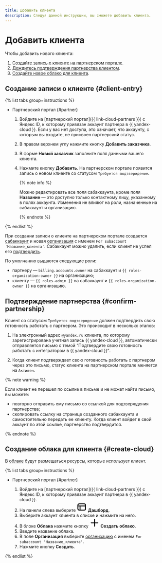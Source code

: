 ```yaml
---
title: Добавить клиента
description: Следуя данной инструкции, вы сможете добавить клиента.
---
```


# Добавить клиента

Чтобы добавить нового клиента:

1. [Создайте запись о клиенте на партнерском портале](#client-entry).
1. [Дождитесь подтверждения партнерства клиентом](#confirm-partnership).
1. [Создайте новое облако для клиента](#create-cloud).

## Создание записи о клиенте {#client-entry}

{% list tabs group=instructions %}

- Партнерский портал {#partner}

  1. Войдите на [партнерский портал]({{ link-cloud-partners }}) с Яндекс ID, к которому привязан аккаунт партнера в {{ yandex-cloud }}. Если у вас нет доступа, это означает, что аккаунту, с которым вы входите, не присвоен партнерский статус.
  1. В правом верхнем углу нажмите кнопку **Добавить заказчика**.
  1. В форме **Новый заказчик** заполните поля данными вашего клиента.
  1. Нажмите кнопку **Добавить**. На партнерском портале появится запись о новом клиенте со статусом `Требуется подтверждение`.

     {% note info %}

     Можно редактировать все поля сабаккаунта, кроме поля **Название** — это доступно только контактному лицу, указанному в полях аккаунта. Изменения не влияют на роли, назначенные на сабаккаунт и организацию.

     {% endnote %}

{% endlist %}

При создании записи о клиенте на партнерском портале создается [сабаккаунт](../terms.md#sub-account) и новая [организация](../../organization/) с именем `For subaccount 'Название_клиента'`. Сабаккаунт можно удалить, если клиент не успел его [подтвердить](#apply).

По умолчанию выдаются следующие роли:

* партнеру — `billing.accounts.owner` на сабаккаунт и `{{ roles-organization-owner }}` на организацию;
* клиенту — `{{ roles-admin }}` на сабаккаунт и `{{ roles-organization-owner }}` на организацию.

## Подтверждение партнерства {#confirm-partnership}

Клиент со статусом `Требуется подтверждение` должен подтвердить свою готовность работать с партнером. Это происходит в несколько этапов:

1. На электронный адрес `@yandex.ru` клиента, по которому зарегистрирована учетная запись {{ yandex-cloud }}, автоматически отправляется письмо с темой <q>Подтвердите свою готовность работать с интегратором в {{ yandex-cloud }}</q>.

1. Когда клиент подтверждает свою готовность работать с партнером через это письмо, статус клиента на партнерском портале меняется на `Активен`.

{% note warning %}

Если клиент не перешел по ссылке в письме и не может найти письмо, вы можете:

* повторно отправить ему письмо со ссылкой для подтверждения партнерства;
* скопировать ссылку на странице созданного сабаккаунта и самостоятельно передать ее клиенту. Когда клиент войдет в свой аккаунт по этой ссылке, партнерство подтвердится.

{% endnote %}

## Создание облака для клиента {#create-cloud}

В [облаке](../../resource-manager/concepts/resources-hierarchy.md#cloud) будут размещаться ресурсы, которые использует клиент.

{% list tabs group=instructions %}


- Партнерский портал {#partner}

  1. Войдите на [партнерский портал]({{ link-cloud-partners }}) с Яндекс ID, к которому привязан аккаунт партнера в {{ yandex-cloud }}.
  1. На панели слева выберите ![icon](../../_assets/console-icons/layout-header-side-content.svg) **Дашборд**.
  1. Выберите аккаунт клиента в списке и нажмите на него.
  1. В блоке **Облака** нажмите кнопку ![icon](../../_assets/console-icons/plus.svg) **Создать облако**.
  1. Введите название облака.
  1. В поле **Организация** выберите [организацию](../../organization/quickstart.md) с именем `For subaccount 'Название_клиента'`.
  1. Нажмите кнопку **Создать**.

{% endlist %}
